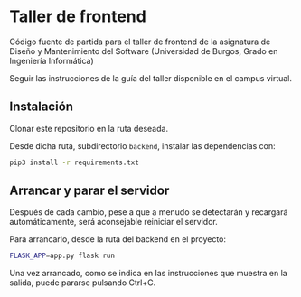 # Taller de frontend

Código fuente de partida para el taller de frontend de la asignatura de Diseño y Mantenimiento del Software (Universidad de Burgos, Grado en Ingeniería Informática)

Seguir las instrucciones de la guía del taller disponible en el campus virtual.

## Instalación

Clonar este repositorio en la ruta deseada.

Desde dicha ruta, subdirectorio `backend`, instalar las dependencias con:

```bash
pip3 install -r requirements.txt
```

## Arrancar y parar el servidor

Después de cada cambio, pese a que a menudo se detectarán y recargará automáticamente, será aconsejable reiniciar el servidor.

Para arrancarlo, desde la ruta del backend en el proyecto:

```bash
FLASK_APP=app.py flask run
```

Una vez arrancado, como se indica en las instrucciones que muestra en la salida, puede pararse pulsando Ctrl+C.
